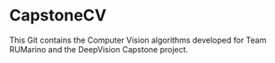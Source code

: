 # CapstoneCV
This Git contains the Computer Vision algorithms developed  for Team RUMarino and the DeepVision Capstone project. 

